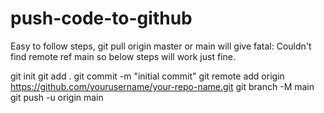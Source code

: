 # push-code-to-github


Easy to follow steps, git pull origin master or main will give fatal: Couldn't find remote ref main so below steps will work just fine.

git init
git add .
git commit -m "initial commit"
git remote add origin https://github.com/yourusername/your-repo-name.git
git branch -M main
git push -u origin main
